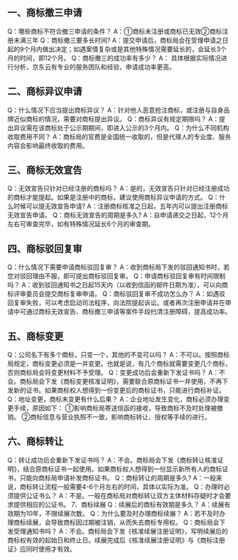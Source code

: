 ## 一、商标撤三申请
Q：哪些商标不符合撤三申请的条件？
A：①商标未注册或商标已无效②商标注册未满三年
Q：商标撤三要多长时间?
A：提交申请后，商标局会在受理申请之日起的9个月内做出决定；如遇案情复杂或是其他特殊情况需要延长的，会延长3个月的时间，即12个月。
Q：商标撤三的成功率有多少？
A： 具体根据实际情况进行分析，京东云有专业的服务团队和经验，申请成功率更高。
## 二、商标异议申请
Q：什么情况下应当提出商标异议？
A：针对他人恶意抢注商标，或注册与自身品牌近似商标的情况，需要对商标提出异议。
Q：商标异议有规定期限吗？
A：提出异议需在该商标处于公示期期间，即进入公示的3个月内。
Q：为什么不同机构收取费用不同？
A：商标局的官费是全国统一收取的，但是代理人的专业度、服务内容会影响最终收取的费用。
## 三、商标无效宣告
Q：无效宣告只针对已经注册的商标吗？
A：是的，无效宣告只针对已经注册成功的商标才能提起。如果是注册中的商标，建议使用商标异议申请的方式。
Q：什么时候可以提无效宣告申请?
A：注册商标核准之日起，五年内可以提出注册商标无效宣告申请。
Q：商标无效宣告的周期是多久?
A：自申请递交之日起，12个月左右可审查完毕，如有特殊情况延长6个月的审查期。
## 四、商标驳回复审
Q：什么情况下需要申请商标驳回复审？
A：收到商标局下发的驳回通知书时，若您对驳回理由不服，即可提出商标驳回复审。
Q：申请商标驳回复审有时间限制吗？
A：收到驳回通知书之日起15天内（以收到信函的邮件日期为准），可以向商标评审委员会提交商标复审申请。
Q：商标驳回复审不成功怎么办？
A：如遇驳回复审失败，可以考虑启动司法程序，向法院提起诉讼。或者再次注册申请并在申请中可通过商标无效宣告、商标撤三申请等案件手段扫清注册障碍，提高成功率。
## 五、商标变更
Q：公司名下有多个商标，只变一个，其他的不变可以吗？
A：不可以。按照商标局规定，商标变更必须是一并变更。也就是说，有几个商标就需要变更几个商标，否则商标局会将变更材料不予受理。
Q：变更成功后会重新下发证书吗？
A：不会。商标局会下发《商标变更核准证明》，需要联合原商标证书一并使用，不再下发新的证书。如果商标权人想得到一份变更后的商标证书，只能进行商标补证。
Q：地址变更，商标未变更有什么后果？
A：企业地址发生变化，商标必须办理变更手续，原因如下：
①影响商标局寄送信函的接收，导致商标不及时处理被撤销。
②商标信息与营业执照不一致，影响商标转让、授权等手续的进行。
## 六、商标转让
Q：转让成功后会重新下发证书吗？
A：不会。商标局会下发《商标转让核准证明》，结合原商标证书一起使用。如果商标权人想得到一份显示新所有人的商标证书，只能向商标局申请补发商标证书。
Q：商标转让的周期是多久?
A：一般来说，商标转让流程一般需要4-6个月左右的时间，具体以实际为准。
Q：办理时必须提供公证书么？
A：不是。一般在商标局对商标转让双方主体材料存疑时才会要求提供相应的公证书。
7、商标续展
Q：续展后的商标有效期是多久？
A：续展有效期为10年，不限续展次数。
Q：为什么要及时办理商标续展？
A：若不及时办理商标续展，会导致商标因过期被注销，从而失去商标专用权。
Q：商标局会下发受理通知书吗？
A：不会。商标局会下发《核准续展注册证明》，写明续展后的商标权有效的起始日和终止日。续展完成后《核准续展注册证明》与《商标注册证》应同时使用才有效。

